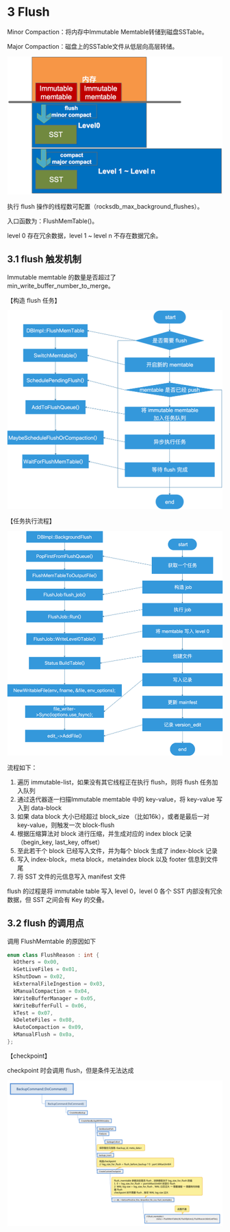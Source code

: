 
# 3 Flush

Minor Compaction：将内存中Immutable Memtable转储到磁盘SSTable。

Major Compaction：磁盘上的SSTable文件从低层向高层转储。

![](assets/1599735083-605ef45264358719c2a6fef49fc5d479.png)

执行 flush 操作的线程数可配置（rocksdb\_max\_background\_flushes）。

入口函数为：FlushMemTable()。

level 0 存在冗余数据，level 1 ~ level n 不存在数据冗余。

## 3.1 flush 触发机制

Immutable memtable 的数量是否超过了 min\_write\_buffer\_number\_to\_merge。

【构造 flush 任务】

![](assets/1599735083-a661d3a5ad30776e7b95a01a5335d799.png)

【任务执行流程】

![](assets/1599735083-c49da31b58abf43f5f9356792b02b92e.png)

流程如下：

1.  遍历 immutable-list，如果没有其它线程正在执行 flush，则将 flush 任务加入队列
2.  通过迭代器逐一扫描Immutable memtable 中的 key-value，将 key-value 写入到 data-block 
3.  如果 data block 大小已经超过 block\_size （比如16k），或者是最后一对 key-value，则触发一次 block-flush
4.  根据压缩算法对 block 进行压缩，并生成对应的 index block 记录（begin\_key, last\_key, offset）
5.  至此若干个 block 已经写入文件，并为每个 block 生成了 index-block 记录
6.  写入 index-block，meta block，metaindex block 以及 footer 信息到文件尾
7.  将 SST 文件的元信息写入 manifest 文件

flush 的过程是将 immutable table 写入 level 0，level 0 各个 SST 内部没有冗余数据，但 SST 之间会有 Key 的交叠。

## 3.2 flush 的调用点

调用 FlushMemtable 的原因如下

```java
enum class FlushReason : int {
  kOthers = 0x00,
  kGetLiveFiles = 0x01,
  kShutDown = 0x02,
  kExternalFileIngestion = 0x03,
  kManualCompaction = 0x04,
  kWriteBufferManager = 0x05,
  kWriteBufferFull = 0x06,
  kTest = 0x07,
  kDeleteFiles = 0x08,
  kAutoCompaction = 0x09,
  kManualFlush = 0x0a,
};
```

【checkpoint】

checkpoint 时会调用 flush，但是条件无法达成

![](assets/1599735083-34cda6ae8edfa5c5a7e02414b7cd3633.png)

